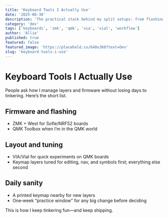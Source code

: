```yaml
---
title: 'Keyboard Tools I Actually Use'
date: '2025-08-30'
description: 'The practical stack behind my split setups: from flashing to layouts to daily tweaks.'
category: 'dev'
tags: ['keyboards', 'zmk', 'qmk', 'via', 'vial', 'workflow']
author: 'Allie'
published: true
featured: false
featured_image: 'https://placehold.co/640x360?text=Dev'
slug: 'keyboard-tools-i-use'
---
```


# Keyboard Tools I Actually Use

People ask how I manage layers and firmware without losing days to tinkering. Here’s the short list.

## Firmware and flashing

- ZMK + West for Sofle/NRF52 boards
- QMK Toolbox when I’m in the QMK world

## Layout and tuning

- VIA/Vial for quick experiments on QMK boards
- Keymap layers tuned for editing, nav, and symbols first; everything else second

## Daily sanity

- A printed keymap nearby for new layers
- One‑week “practice window” for any big change before deciding

This is how I keep tinkering fun—and keep shipping.
